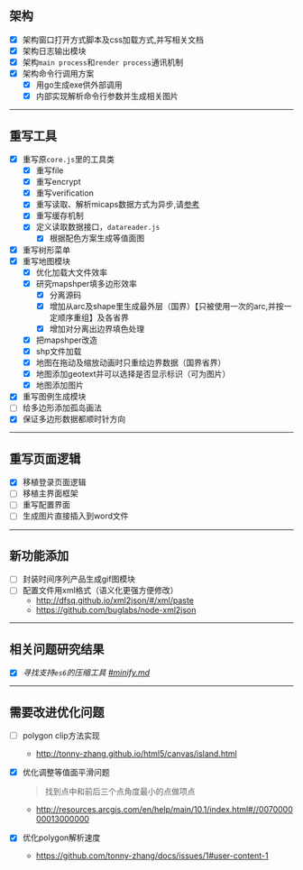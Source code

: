 ## 架构

- [x] 架构窗口打开方式脚本及css加载方式,并写相关文档
- [x] 架构日志输出模块
- [x] 架构`main process`和`render process`通讯机制
- [x] 架构命令行调用方案
    - [x] 用go生成exe供外部调用
    - [x] 内部实现解析命令行参数并生成相关图片

-----------------------------------------------------

## 重写工具

- [x] 重写原`core.js`里的工具类
    - [x] 重写file
    - [x] 重写encrypt
    - [x] 重写verification
    - [x] 重写读取、解析micaps数据方式为异步,请[参考](./thread.md)
    - [x] 重写缓存机制
    - [x] 定义读取数据接口，`datareader.js`
        - [x] 根据配色方案生成等值面图

- [x] 重写树形菜单
- [x] 重写地图模块
    - [x] 优化加载大文件效率
    - [x] 研究mapshper填多边形效率
        - [x] 分离源码
        - [x] 增加从arc及shape里生成最外层（国界）【只被使用一次的arc,并按一定顺序重组】及各省界
        - [x] 增加对分离出边界填色处理
    - [x] 把mapshper改造
    - [x] shp文件加载
    - [x] 地图在拖动及缩放动画时只重绘边界数据（国界省界）
    - [x] 地图添加geotext并可以选择是否显示标识（可为图片）
    - [x] 地图添加图片
- [x] 重写图例生成模块
- [ ] 给多边形添加孤岛画法
- [x] 保证多边形数据都顺时针方向  

-----------------------------------------------------

## 重写页面逻辑

- [x] 移植登录页面逻辑
- [ ] 移植主界面框架
- [ ] 重写配置界面
- [ ] 生成图片直接插入到word文件

-----------------------------------------------------

## 新功能添加

- [ ] 封装时间序列产品生成gif图模块
- [ ] 配置文件用xml格式（语义化更强方便修改）
    * http://dfsq.github.io/xml2json/#/xml/paste
    * https://github.com/buglabs/node-xml2json

-----------------------------------------------------

## 相关问题研究结果

- [x] _寻找支持`es6`的压缩工具 [#minify.md](./minify.md)_

-----------------------------------------------------

## 需要改进优化问题
- [ ] polygon clip方法实现
    * http://tonny-zhang.github.io/html5/canvas/island.html
- [x] 优化调整等值面平滑问题
    > 找到点中和前后三个点角度最小的点做项点

    * http://resources.arcgis.com/en/help/main/10.1/index.html#//007000000013000000
- [x] 优化polygon解析速度
    * https://github.com/tonny-zhang/docs/issues/1#user-content-1
